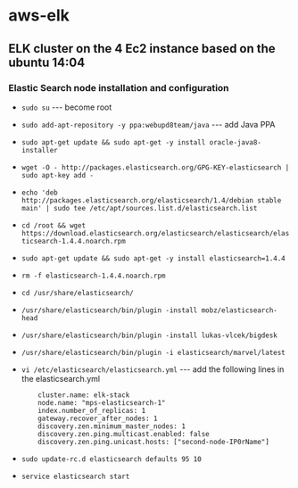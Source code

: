 # aws-elk
## ELK cluster on the 4 Ec2 instance based on the ubuntu 14:04

### Elastic Search node installation and configuration

* 	`sudo su` --- become root
*   `sudo add-apt-repository -y ppa:webupd8team/java` --- add Java PPA
* 	`sudo apt-get update && sudo apt-get -y install oracle-java8-installer`
* 	`wget -O - http://packages.elasticsearch.org/GPG-KEY-elasticsearch | sudo apt-key add -`
* 	`echo 'deb http://packages.elasticsearch.org/elasticsearch/1.4/debian stable main' | sudo tee /etc/apt/sources.list.d/elasticsearch.list`
* 	`cd /root && wget https://download.elasticsearch.org/elasticsearch/elasticsearch/elasticsearch-1.4.4.noarch.rpm`
* 	`sudo apt-get update && sudo apt-get -y install elasticsearch=1.4.4`
* 	`rm -f elasticsearch-1.4.4.noarch.rpm`
* 	`cd /usr/share/elasticsearch/`
* 	`/usr/share/elasticsearch/bin/plugin -install mobz/elasticsearch-head`
* 	`/usr/share/elasticsearch/bin/plugin -install lukas-vlcek/bigdesk`
* 	`/usr/share/elasticsearch/bin/plugin -i elasticsearch/marvel/latest`
* 	`vi /etc/elasticsearch/elasticsearch.yml` --- add the following lines in the elasticsearch.yml

    ```
        cluster.name: elk-stack
        node.name: "mps-elasticsearch-1"
        index.number_of_replicas: 1
        gateway.recover_after_nodes: 1
        discovery.zen.minimum_master_nodes: 1
        discovery.zen.ping.multicast.enabled: false
        discovery.zen.ping.unicast.hosts: ["second-node-IP0rName"]

    ```
*   `sudo update-rc.d elasticsearch defaults 95 10`    
*   `service elasticsearch start`

